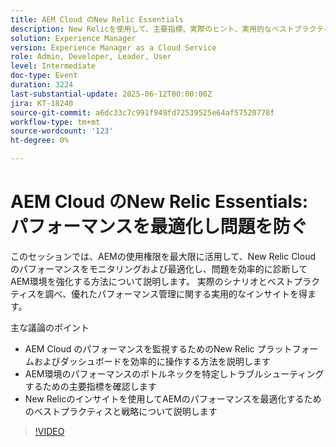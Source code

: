 ```yaml
---
title: AEM Cloud のNew Relic Essentials
description: New Relicを使用して、主要指標、実際のヒント、実用的なベストプラクティスを活用し、AEM Cloud のパフォーマンスを監視、トラブルシューティング、最適化する方法について説明します。
solution: Experience Manager
version: Experience Manager as a Cloud Service
role: Admin, Developer, Leader, User
level: Intermediate
doc-type: Event
duration: 3224
last-substantial-update: 2025-06-12T00:00:00Z
jira: KT-18240
source-git-commit: a6dc33c7c991f949fd72539525e64af57520778f
workflow-type: tm+mt
source-wordcount: '123'
ht-degree: 0%

---
```



# AEM Cloud のNew Relic Essentials: パフォーマンスを最適化し問題を防ぐ

このセッションでは、AEMの使用権限を最大限に活用して、New Relic Cloud のパフォーマンスをモニタリングおよび最適化し、問題を効率的に診断してAEM環境を強化する方法について説明します。 実際のシナリオとベストプラクティスを調べ、優れたパフォーマンス管理に関する実用的なインサイトを得ます。

主な議論のポイント

* AEM Cloud のパフォーマンスを監視するためのNew Relic プラットフォームおよびダッシュボードを効率的に操作する方法を説明します
* AEM環境のパフォーマンスのボトルネックを特定しトラブルシューティングするための主要指標を確認します
* New Relicのインサイトを使用してAEMのパフォーマンスを最適化するためのベストプラクティスと戦略について説明します

>[!VIDEO](https://video.tv.adobe.com/v/3463351/?learn=on&enablevpops)
